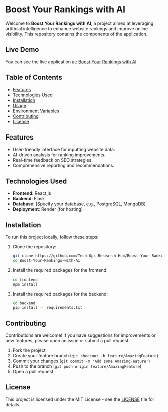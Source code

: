 
# Boost Your Rankings with AI

Welcome to **Boost Your Rankings with AI**, a project aimed at leveraging artificial intelligence to enhance website rankings and improve online visibility. This repository contains the components of the application.

## Live Demo

You can see the live application at: [Boost Your Rankings with AI](https://boost-your-rankings-with-ai.vercel.app/)

## Table of Contents

- [Features](#features)
- [Technologies Used](#technologies-used)
- [Installation](#installation)
- [Usage](#usage)
- [Environment Variables](#environment-variables)
- [Contributing](#contributing)
- [License](#license)

## Features

- User-friendly interface for inputting website data.
- AI-driven analysis for ranking improvements.
- Real-time feedback on SEO strategies.
- Comprehensive reporting and recommendations.

## Technologies Used

- **Frontend**: React.js
- **Backend**: Flask
- **Database**: [Specify your database, e.g., PostgreSQL, MongoDB]
- **Deployment**: Render (for hosting)

## Installation

To run this project locally, follow these steps:

1. Clone the repository:
   ```bash
   git clone https://github.com/Tech-Ops-Research-Hub/Boost-Your-Rankings-with-AI.git
   cd Boost-Your-Rankings-with-AI
   ```

2. Install the required packages for the frontend:
   ```bash
   cd frontend
   npm install
   ```

3. Install the required packages for the backend:
   ```bash
   cd backend
   pip install -r requirements.txt

## Contributing

Contributions are welcome! If you have suggestions for improvements or new features, please open an issue or submit a pull request.

1. Fork the project
2. Create your feature branch (`git checkout -b feature/AmazingFeature`)
3. Commit your changes (`git commit -m 'Add some AmazingFeature'`)
4. Push to the branch (`git push origin feature/AmazingFeature`)
5. Open a pull request

## License

This project is licensed under the MIT License - see the [LICENSE](LICENSE) file for details.
